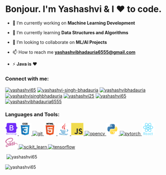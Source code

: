 <h1 align="center">Bonjour. I'm Yashashvi & I ❤️ to code.</h1>







- 🔭 I’m currently working on **Machine Learning Development**

- 🌱 I’m currently learning **Data Structures and Algorithms**

- 👯 I’m looking to collaborate on **ML/AI Projects**

- 📫 How to reach me **yashashvibhadauria6555@gmail.com**

- ⚡ **Java is** ❤️

<h3 align="left">Connect with me:</h3>
<p align="left">
<a href="https://linkedin.com/in/yashashvi65" target="blank"><img align="center" src="https://cdn.jsdelivr.net/npm/simple-icons@3.0.1/icons/linkedin.svg" alt="yashashvi65" height="30" width="40" /></a>
<a href="https://stackoverflow.com/users/yashashvi-singh-bhadauria" target="blank"><img align="center" src="https://cdn.jsdelivr.net/npm/simple-icons@3.0.1/icons/stackoverflow.svg" alt="yashashvi-singh-bhadauria" height="30" width="40" /></a>
<a href="https://kaggle.com/yashashvibhadauria" target="blank"><img align="center" src="https://cdn.jsdelivr.net/npm/simple-icons@3.0.1/icons/kaggle.svg" alt="yashashvibhadauria" height="30" width="40" /></a>
<a href="https://instagram.com/yashashvisinghbhadauria" target="blank"><img align="center" src="https://cdn.jsdelivr.net/npm/simple-icons@3.0.1/icons/instagram.svg" alt="yashashvisinghbhadauria" height="30" width="40" /></a>
<a href="https://www.codechef.com/users/yashashvi25" target="blank"><img align="center" src="https://cdn.jsdelivr.net/npm/simple-icons@3.1.0/icons/codechef.svg" alt="yashashvi25" height="30" width="40" /></a>
<a href="https://www.hackerrank.com/yashashvi65" target="blank"><img align="center" src="https://cdn.jsdelivr.net/npm/simple-icons@3.0.1/icons/hackerrank.svg" alt="yashashvi65" height="30" width="40" /></a>
<a href="https://www.leetcode.com/yashashvibhadauria6555" target="blank"><img align="center" src="https://cdn.jsdelivr.net/npm/simple-icons@3.0.1/icons/leetcode.svg" alt="yashashvibhadauria6555" height="30" width="40" /></a>
</p>

<h3 align="left">Languages and Tools:</h3>
<p align="left"> <a href="https://getbootstrap.com" target="_blank"> <img src="https://raw.githubusercontent.com/devicons/devicon/master/icons/bootstrap/bootstrap-plain-wordmark.svg" alt="bootstrap" width="40" height="40"/> </a> <a href="https://www.w3schools.com/css/" target="_blank"> <img src="https://raw.githubusercontent.com/devicons/devicon/master/icons/css3/css3-original-wordmark.svg" alt="css3" width="40" height="40"/> </a> <a href="https://git-scm.com/" target="_blank"> <img src="https://www.vectorlogo.zone/logos/git-scm/git-scm-icon.svg" alt="git" width="40" height="40"/> </a> <a href="https://www.w3.org/html/" target="_blank"> <img src="https://raw.githubusercontent.com/devicons/devicon/master/icons/html5/html5-original-wordmark.svg" alt="html5" width="40" height="40"/> </a> <a href="https://www.java.com" target="_blank"> <img src="https://raw.githubusercontent.com/devicons/devicon/master/icons/java/java-original.svg" alt="java" width="40" height="40"/> </a> <a href="https://developer.mozilla.org/en-US/docs/Web/JavaScript" target="_blank"> <img src="https://raw.githubusercontent.com/devicons/devicon/master/icons/javascript/javascript-original.svg" alt="javascript" width="40" height="40"/> </a> <a href="https://opencv.org/" target="_blank"> <img src="https://www.vectorlogo.zone/logos/opencv/opencv-icon.svg" alt="opencv" width="40" height="40"/> </a> <a href="https://www.python.org" target="_blank"> <img src="https://raw.githubusercontent.com/devicons/devicon/master/icons/python/python-original.svg" alt="python" width="40" height="40"/> </a> <a href="https://pytorch.org/" target="_blank"> <img src="https://www.vectorlogo.zone/logos/pytorch/pytorch-icon.svg" alt="pytorch" width="40" height="40"/> </a> <a href="https://reactjs.org/" target="_blank"> <img src="https://raw.githubusercontent.com/devicons/devicon/master/icons/react/react-original-wordmark.svg" alt="react" width="40" height="40"/> </a> <a href="https://sass-lang.com" target="_blank"> <img src="https://raw.githubusercontent.com/devicons/devicon/master/icons/sass/sass-original.svg" alt="sass" width="40" height="40"/> </a> <a href="https://scikit-learn.org/" target="_blank"> <img src="https://upload.wikimedia.org/wikipedia/commons/0/05/Scikit_learn_logo_small.svg" alt="scikit_learn" width="40" height="40"/> </a> <a href="https://www.tensorflow.org" target="_blank"> <img src="https://www.vectorlogo.zone/logos/tensorflow/tensorflow-icon.svg" alt="tensorflow" width="40" height="40"/> </a> </p>

<p>&nbsp;<img align="center" src="https://github-readme-stats.vercel.app/api?username=yashashvi65&show_icons=true&locale=en" alt="yashashvi65" /></p>

<p><img align="center" src="https://github-readme-streak-stats.herokuapp.com/?user=yashashvi65&" alt="yashashvi65" /></p>

  

